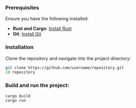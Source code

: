 ### Prerequisites

Ensure you have the following installed:

- **Rust and Cargo**: [Install Rust](https://www.rust-lang.org/tools/install)
- **Git**: [Install Git](https://git-scm.com/book/en/v2/Getting-Started-Installing-Git)

### Installation

Clone the repository and navigate into the project directory:

```bash
git clone https://github.com/username/repository.git
cd repository
```

### Build and run the project:

```
cargo build
cargo run
```
